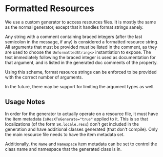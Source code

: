 # Formatted Resources

We use a custom generator to access resources files. It is mostly the same as the normal generator,
except that it handles format strings sanely. 

Any string with a comment containing braced integers (after the last semicolon in the message, if any)
is considered a formatted resource string. All arguments that must be provided must be listed in the
comment, as they are used to choose the `UnformattedString<>` instantiation to expose. The text immediately
following the braced integer is used as documentation for that argument, and is listed in the generated
doc comments of the property.

Using this scheme, format resource strings can be enforced to be provided with the correct number of arguments.

In the future, there may be support for limiting the argument types as well.

## Usage Notes

In order for the generator to actually operate on a resource file, it must have the item metadata 
`IsResXToGenerate="true"` applied to it. This is so that localizations (of the form `SR.locale.resx`)
don't get included in the generation and have additional classes generated (that don't compile).
Only the main resource file needs to have the item metadata set.

Additionally, the `Name` and `Namespace` item metadata can be set to control the class name and namespace
that the generated class is in.